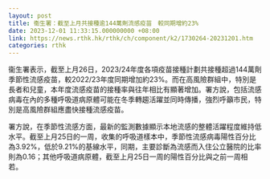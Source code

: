 ```yaml
---
layout: post
title: 衞生署：截至上月共接種逾144萬劑流感疫苗　較同期增約23%
date: 2023-12-01 11:33:15.000000000 +08:00
link: https://news.rthk.hk/rthk/ch/component/k2/1730264-20231201.htm
categories: rthk
---
```


衞生署表示，截至上月26日，2023/24年度各項疫苗接種計劃共接種超過144萬劑季節性流感疫苗，較2022/23年度同期增加約23%。而在高風險群組中，特別是長者和兒童，本年度流感疫苗的接種率與往年相比有顯著增加。署方說，包括流感病毒在內的多種呼吸道病原體可能在冬季轉趨活躍並同時傳播，強烈呼籲市民，特別是高風險群組應盡快接種流感疫苗。

署方說，在季節性流感方面，最新的監測數據顯示本地流感的整體活躍程度維持低水平。截至上月25日的一周，收集的呼吸道樣本中，季節性流感病毒陽性百分比為3.92%，低於9.21%的基線水平，同期，主要診斷為流感而入住公立醫院的比率則為0.16；其他呼吸道病原體，截至上月25日一周的陽性百分比與之前一周相若。

